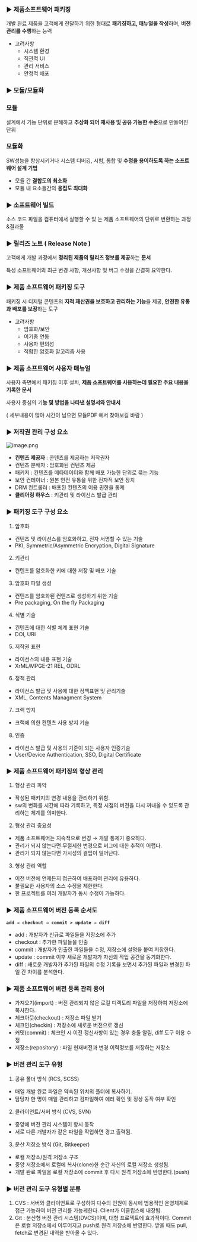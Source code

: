 ### **▶ 제품소프트웨어 패키징**

개발 완료 제품을 고객에게 전달하기 위한 형태로 **패키징하고, 매뉴얼을 작성**하며, **버전 관리를 수행**하는 능력

- 고려사항
  - 시스템 환경
  - 직관적 UI
  - 관리 서비스
  - 안정적 배포

### **▶ 모듈/모듈화**

### **모듈**

설계에서 기능 단위로 분해하고 **추상화 되어 재사용 및 공유 가능한 수준**으로 만들어진 단위

### **모듈화**

SW성능을 향상시키거나 시스템 디버깅, 시험, 통합 및 **수정을 용이하도록 하는 소프트웨어 설계 기법**

- 모듈 간 **결합도의 최소화**
- 모듈 내 요소들간의 **응집도 최대화**

### **▶ 소프트웨어 빌드**

소스 코드 파일을 컴퓨터에서 실행할 수 있 는 제품 소프트웨어의 단위로 변환하는 과정&결과물

### **▶ 릴리즈 노트 ( Release Note )**

고객에게 개발 과정에서 **정리된 제품의 릴리즈 정보를 제공**하는 **문서**

특성 소프트웨어의 최근 변경 사항, 개선사항 및 버그 수정을 간결히 요약한다.

### **▶ 제품 소프트웨어 패키징 도구**

패키징 시 디지털 콘텐츠의 **지적 재산권을 보호하고 관리하는 기능**을 제공, **안전한 유통과 배포를 보장**하는 도구

- 고려사항
  - 암호화/보안
  - 이기종 연동
  - 사용자 편의성
  - 적합한 암호화 알고리즘 사용

### ▶ **제품 소프트웨어 사용자 매뉴얼**

사용자 측면에서 패키징 이후 설치, **제품 소프트웨어를 사용하는데 필요한 주요 내용을 기록한 문서**

사용자 중심의 기**능 및 방법을 나타낸 설명서와 안내서**

( 세부내용이 많아 시간이 남으면 모듈PDF 에서 찾아보길 바람 )

### **▶ 저작권 관리 구성 요소**

![image.png](https://prod-files-secure.s3.us-west-2.amazonaws.com/12474835-f5e8-471c-8b5a-79a61550f3c8/8d9743f2-9f27-4fa5-8e62-ef39f40249e0/image.png)

- **컨텐츠 제공자** : 콘텐츠를 제공하는 저작권자
- 컨텐츠 분배자 : 암호화된 컨텐츠 제공
- 패키저 : 컨텐츠를 메타데이터와 함께 배포 가능한 단위로 묶는 기능
- 보안 컨테이너 : 원본 안전 유통을 위한 전자적 보안 장치
- DRM 컨트롤러 : 배포된 컨텐츠의 이용 권한을 통제
- **클리어링 하우스** : 키관리 및 라이선스 발급 관리

### **▶ 패키징 도구 구성 요소**

1. 암호화
  - 컨텐츠 및 라이선스를 암호화하고, 전자 서명할 수 있는 기술
  - PKI, Symmetric/Asymmetric Encryption, Digital Signature
2. 키관리
  - 컨텐츠를 암호화한 키에 대한 저장 및 배포 기술
3. 암호화 파일 생성
  - 컨텐츠를 암호화된 컨텐츠로 생성하기 위한 기술
  - Pre packaging, On the fly Packaging
4. 식별 기술
  - 컨텐츠에 대한 식별 체계 표현 기술
  - DOI, URI
5. 저작권 표현
  - 라이선스의 내용 표현 기술
  - XrML/MPGE-21 REL, ODRL
6. 정책 관리
  - 라이선스 발급 및 사용에 대한 정책표현 및 관리기술
  - XML, Contents Managment System
7. 크랙 방지
  - 크랙에 의한 컨텐츠 사용 방지 기술
8. 인증
  - 라이선스 발급 및 사용의 기준이 되는 사용자 인증기술
  - User/Device Authentication, SSO, Digital Certificate

### **▶ 제품 소프트웨어 패키징의 형상 관리**

1. 형상 관리 파악
  - 작성된 패키지의 변경 내용을 관리하기 위함.
  - sw의 변화를 시간에 따라 기록하고, 특정 시점의 버전을 다시 꺼내올 수 있도록 관리하는 체계를 의미한다.
2. 형상 관리 중요성
  - 제품 소프트웨어는 지속적으로 변경 → 개발 통제가 중요하다.
  - 관리가 되지 않는다면 무절제한 변경으로 버그에 대한 추적이 어렵다.
  - 관리가 되지 않는다면 가시성의 결핍이 일어난다.
3. 형상 관리 역할
  - 이전 버전에 언제든지 접근하여 배포하여 관리에 유용하다.
  - 불필요한 사용자의 소스 수정을 제한한다.
  - 한 프로젝트를 여러 개발자가 동시 수정이 가능하다.

### **▶ 제품 소프트웨어 버전 등록 순서도**

**`add ⇒ checkout ⇒ commit > update ⇒ diff`**

- add : 개발자가 신규로 파일들을 저장소에 추가
- checkout : 추가한 파일들을 인출
- commit : 개발자가 인출한 파일들을 수정, 저장소에 설명을 붙여 저장한다.
- update : commit 이후 새로운 개발자가 자신의 작업 공간을 동기화한다.
- diff : 새로운 개발자가 추가된 파일의 수정 기록을 보면서 추가된 파일과 변경된 파일 간 차이를 분석한다.

### **▶ 제품 소프트웨어 버전 등록 관리 용어**

- 가져오기(import) : 버전 관리되지 않은 로컬 디렉토리 파일을 저장하여 저장소에 복사한다.
- 체크아웃(checkout) : 저장소 파일 받기
- 체크인(checkin) : 저장소에 새로운 버전으로 갱신
- 커밋(commit) : 체크인 시 이전 갱신사항이 있는 경우 충돌 알림, diff 도구 이용 수정
- 저장소(repository) : 파일 현재버전과  변경 이력정보를 저장하는 저장소

### **▶ 버전 관리 도구 유형**

1. 공유 폴더 방식 (RCS, SCSS)
  - 매일 개발 완료 파일은 약속된 위치의 폴더에 복사하기.
  - 담당자 한 명이 매일 관리하고 컴파일하여 에러 확인 및 정상 동작 여부 확인
2. 클라이언트/서버 방식 (CVS, SVN)
  - 중앙에 버전 관리 시스템이 항시 동작
  - 서로 다른 개발자가 같은 파일을 작업하면 경고 출력됨.
3. 분산 저장소 방식 (Git, Bitkeeper)
  - 로컬 저장소/원격 저장소 구조
  - 중앙 저장소에서 로컬에 복사(clone)한 순간 자신의 로컬 저장소 생성됨.
  - 개발 완료 파일을 로컬 저장소에 commit 후 다시 원격 저장소에 반영한다.(push)

### **▶ 버전 관리 도구 유형별 분류**

1. CVS : 서버와 클라이언트로 구성하여 다수의 인원이 동시에 범용적인 운영체제로 접근 가능하여 버전 관리를 가능케한다. Client가 이클립스에 내장됨.
2. Git : 분산형 버전 관리 시스템(DVCS)이며, 대형 프로젝트에 효과적이다. Commit 은 로컬 저장소에서 이루어지고 push로 원격 저장소에 반영한다. 받을 때도 pull, fetch로 변경된 내역을 받아올 수 있다.